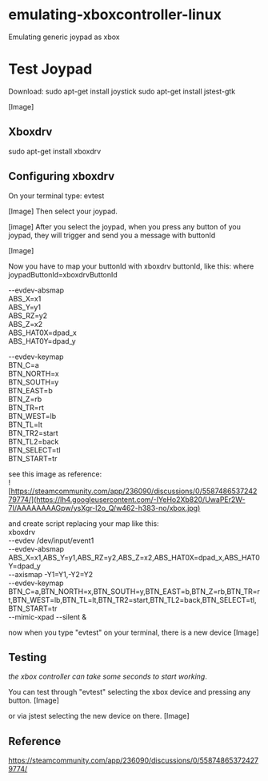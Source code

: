 
# emulating-xboxcontroller-linux
Emulating generic joypad as xbox


# Test Joypad
Download:
sudo apt-get install joystick
sudo apt-get install jstest-gtk

[Image]

## Xboxdrv
sudo apt-get install xboxdrv

## Configuring xboxdrv
On your terminal type: evtest

[Image]
Then select your joypad.

[image]
After you select the joypad, when you press any button of you joypad, they will trigger and send you a message with buttonId

[Image]

Now you have to map your buttonId with xboxdrv buttonId, like this:
where joypadButtonId=xboxdrvButtonId

--evdev-absmap<br>
ABS_X=x1<br>
ABS_Y=y1<br>
ABS_RZ=y2<br>
ABS_Z=x2<br>
ABS_HAT0X=dpad_x<br>
ABS_HAT0Y=dpad_y<br>

--evdev-keymap<br>
BTN_C=a<br>
BTN_NORTH=x<br>
BTN_SOUTH=y<br>
BTN_EAST=b<br>
BTN_Z=rb<br>
BTN_TR=rt<br>
BTN_WEST=lb<br>
BTN_TL=lt<br>
BTN_TR2=start<br>
BTN_TL2=back<br>
BTN_SELECT=tl<br>
BTN_START=tr<br>

see this image as reference:<br>
![https://steamcommunity.com/app/236090/discussions/0/558748653724279774/](https://lh4.googleusercontent.com/-IYeHo2Xb820/UwaPEr2W-7I/AAAAAAAAGpw/ysXgr-l2o_Q/w462-h383-no/xbox.jpg)

and create script replacing your map like this:<br>
xboxdrv \
--evdev /dev/input/event1 \
--evdev-absmap ABS_X=x1,ABS_Y=y1,ABS_RZ=y2,ABS_Z=x2,ABS_HAT0X=dpad_x,ABS_HAT0Y=dpad_y \
--axismap -Y1=Y1,-Y2=Y2 \
--evdev-keymap BTN_C=a,BTN_NORTH=x,BTN_SOUTH=y,BTN_EAST=b,BTN_Z=rb,BTN_TR=rt,BTN_WEST=lb,BTN_TL=lt,BTN_TR2=start,BTN_TL2=back,BTN_SELECT=tl,BTN_START=tr \
--mimic-xpad --silent &

now when you type "evtest" on your terminal, there is a new device
[Image]

## Testing
*the xbox controller can take some seconds to start working*.

You can test through "evtest" selecting the xbox device and pressing any button.
[Image]

or via jstest selecting the new device on there.
[Image]

## Reference
https://steamcommunity.com/app/236090/discussions/0/558748653724279774/
